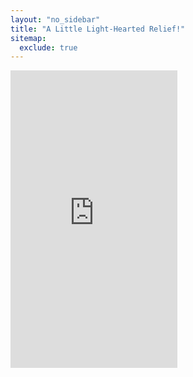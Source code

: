 ```yaml
---
layout: "no_sidebar"
title: "A Little Light-Hearted Relief!"
sitemap:
  exclude: true  
---
```

 <div class="separator-2"></div>
 
 <iframe src="https://www.facebook.com/plugins/video.php?href=https%3A%2F%2Fwww.facebook.com%2Fdiane.vincent.9843%2Fvideos%2F10157508197854926%2F&show_text=0&width=267" width="267" height="476" style="border:none;overflow:hidden" scrolling="no" frameborder="0" allowTransparency="true" allowFullScreen="true"></iframe>


